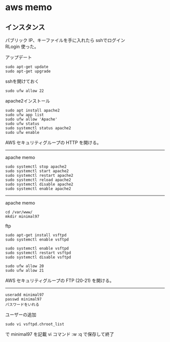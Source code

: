 # aws memo

## インスタンス
パブリック IP、キーファイルを手に入れたら sshでログイン  
RLogin 使った。

アップデート
```
sudo apt-get update
sudo apt-get upgrade
```

sshを開けておく
```
sudo ufw allow 22
```

apache2インストール
```
sudo apt install apache2
sudo ufw app list
sudo ufw allow 'Apache'
sudo ufw status
sudo systemctl status apache2
sudo ufw enable
```

AWS セキュリティグループの
HTTP を開ける。

---
apache memo

```
sudo systemctl stop apache2
sudo systemctl start apache2
sudo systemctl restart apache2
sudo systemctl reload apache2
sudo systemctl disable apache2
sudo systemctl enable apache2
```
---
apache memo
```
cd /var/www/
mkdir minimal97

```

ftp
```
sudo apt-get install vsftpd
sudo systemctl enable vsftpd
```

```
sudo systemctl enable vsftpd
sudo systemctl restart vsftpd
sudo systemctl disable vsftpd
```

```
sudo ufw allow 20
sudo ufw allow 21
```
AWS セキュリティグループの FTP (20-21) を開ける。

---
```
useradd minimal97
passwd minimal97
パスワードをいれる
```

ユーザーの追加
```
sudo vi vsftpd.chroot_list
```
で
minimal97 を記載
vi コマンド :w :q で保存して終了
